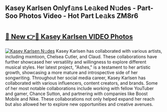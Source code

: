 ## Kasey Karlsen Onlyf𝚊ns Le𝚊ked N𝚞des - Part-Soo Photos Video - Hot Part Le𝚊ks ZM8r6

# <h2><a href="http://ac53880.deff.icu/?id=Kasey+Karlsen">🔗 New 👉🔴 Kasey Karlsen VIDEO Photos</a></h2>

[![Kasey Karlsen N𝚞des](https://i.imgur.com/rIISA9y.gif)](http://ac53880.deff.icu/?id=Kasey+Karlsen)
Kasey Karlsen has collaborated with various artists, including mxmtoon, Chelsea Cutler, and Claud. These collaborations have further showcased her versatility and willingness to explore different musical styles. Her latest project, "Ashes," is a testament to her artistic growth, showcasing a more mature and introspective side of her songwriting. Throughout her social media career, Kasey Karlsen has collaborated with various influencers, content creators, and brands. Some of her most notable collaborations include working with fellow YouTuber and gamer, Chance Sutton, and partnering with companies like Boost Mobile and Nike. These collaborations not only helped expand her reach but also allowed her to explore new opportunities and creative avenues.
